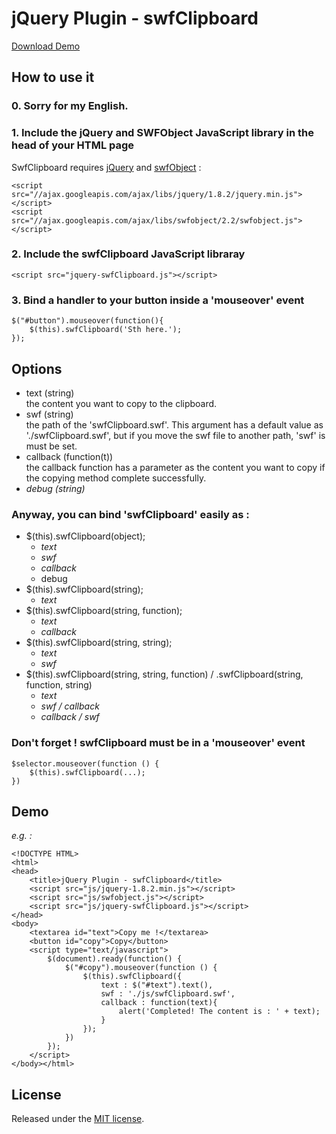 # jQuery Plugin - swfClipboard


[Download Demo](https://github.com/imyelo/jQuery-swfClipboard/tree/master/demo)

## How to use it
### 0. Sorry for my English.
### 1. Include the jQuery and SWFObject JavaScript library in the head of your HTML page
SwfClipboard requires [jQuery](http://jquery.com/) and [swfObject](https://github.com/swfobject/swfobject) :

	<script src="//ajax.googleapis.com/ajax/libs/jquery/1.8.2/jquery.min.js"></script>
	<script src="//ajax.googleapis.com/ajax/libs/swfobject/2.2/swfobject.js"></script>

### 2. Include the swfClipboard JavaScript libraray

	<script src="jquery-swfClipboard.js"></script>

### 3. Bind a handler to your button **inside a 'mouseover' event**

	$("#button").mouseover(function(){
		$(this).swfClipboard('Sth here.');
	});

## Options
- text (string)  
	the content you want to copy to the clipboard.
- swf (string)  
	the path of the 'swfClipboard.swf'.
	This argument has a default value as './swfClipboard.swf', but if you move the swf file to another path, 'swf' is must be set.
- callback (function(t))  
	the callback function has a parameter as the content you want to copy if the copying method complete successfully.
- *debug (string)*  

### Anyway, you can bind 'swfClipboard' easily as : 
+ $(this).swfClipboard(object);
	- *text*
	- *swf*
	- *callback*
	- debug
+ $(this).swfClipboard(string);
	- *text*
+ $(this).swfClipboard(string, function);
	- *text*
	- *callback*
+ $(this).swfClipboard(string, string);
	- *text*
	- *swf*
+ $(this).swfClipboard(string, string, function) / .swfClipboard(string, function, string)
	- *text*
	- *swf / callback*
	- *callback / swf*

### Don't forget ! swfClipboard must be in a 'mouseover' event
	
	$selector.mouseover(function () {
		$(this).swfClipboard(...);
	})

## Demo

*e.g. :*

	<!DOCTYPE HTML>
	<html>
	<head>
		<title>jQuery Plugin - swfClipboard</title>
		<script src="js/jquery-1.8.2.min.js"></script>
		<script src="js/swfobject.js"></script>
		<script src="js/jquery-swfClipboard.js"></script>
	</head>
	<body>
		<textarea id="text">Copy me !</textarea>
		<button id="copy">Copy</button>
		<script type="text/javascript">
			$(document).ready(function() {
				$("#copy").mouseover(function () {	
					$(this).swfClipboard({
						text : $("#text").text(),
						swf : './js/swfClipboard.swf',
						callback : function(text){
							alert('Completed! The content is : ' + text);
						}
					});
				})
			});
		</script>
	</body></html>

## License
Released under the [MIT license](http://opensource.org/licenses/MIT).